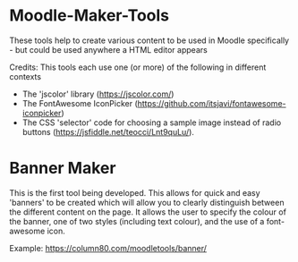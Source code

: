 # Moodle-Maker-Tools
 These tools help to create various content to be used in Moodle specifically - but could be used anywhere a HTML editor appears

Credits:
This tools each use one (or more) of the following in different contexts
- The 'jscolor' library (https://jscolor.com/) 
- The FontAwesome IconPicker (https://github.com/itsjavi/fontawesome-iconpicker) 
- The CSS 'selector' code for choosing a sample image instead of radio buttons (https://jsfiddle.net/teocci/Lnt9quLu/).

# Banner Maker

This is the first tool being developed. This allows for quick and easy 'banners' to be created which will allow you to clearly distinguish between the different content on the page. It allows the user to specify the colour of the banner, one of two styles (including text colour), and the use of a font-awesome icon. 

Example: https://column80.com/moodletools/banner/




